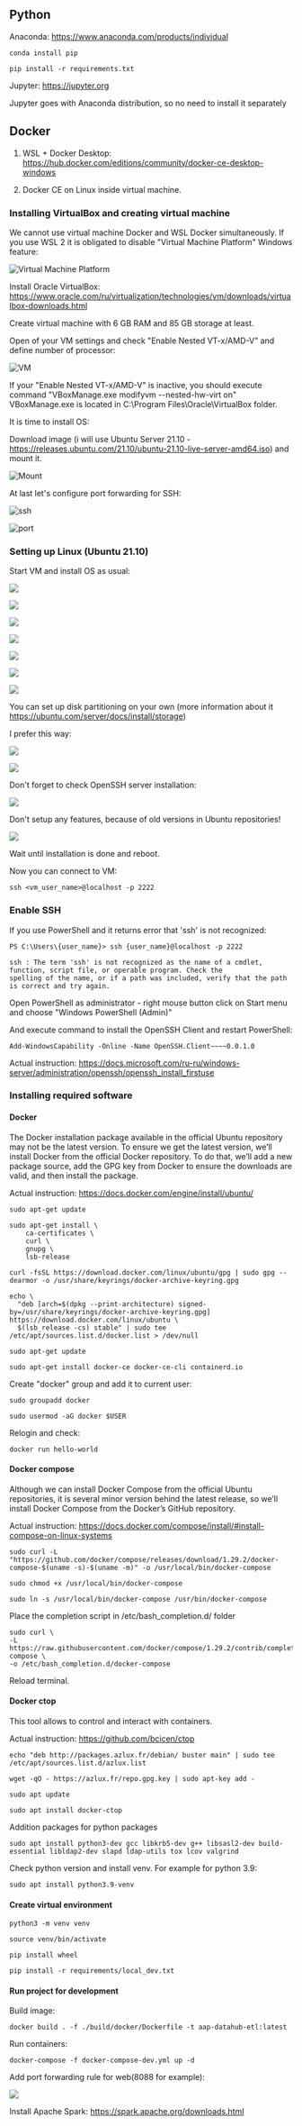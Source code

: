 ## Python
Anaconda: https://www.anaconda.com/products/individual

`conda install pip`

`pip install -r requirements.txt`

Jupyter: https://jupyter.org

Jupyter goes with Anaconda distribution, so no need to install it separately

## Docker

1) WSL + Docker Desktop: https://hub.docker.com/editions/community/docker-ce-desktop-windows

2) Docker CE on Linux inside virtual machine.

### Installing VirtualBox and creating virtual machine

We cannot use virtual machine Docker and WSL Docker simultaneously. If you use WSL 2 it is obligated to disable "Virtual Machine Platform" Windows feature:

![Virtual Machine Platform](images/img.png)

Install Oracle VirtualBox: https://www.oracle.com/ru/virtualization/technologies/vm/downloads/virtualbox-downloads.html

Create virtual machine with 6 GB RAM and 85 GB storage at least.

Open of your VM settings and check "Enable Nested VT-x/AMD-V" and define number of processor:

![VM](images/img_1.png)

If your "Enable Nested VT-x/AMD-V" is inactive, you should execute command "VBoxManage.exe modifyvm <vm-name> --nested-hw-virt on" VBoxManage.exe is located in C:\Program Files\Oracle\VirtualBox folder.

It is time to install OS:

Download image (i will use Ubuntu Server 21.10 - https://releases.ubuntu.com/21.10/ubuntu-21.10-live-server-amd64.iso) and mount it.

![Mount](images/img_2.png)

At last let's configure port forwarding for SSH:

![ssh](images/img_3.png)

![port](images/img_4.png)

### Setting up Linux (Ubuntu 21.10)

Start VM and install OS as usual:

![](images/img_5.png)

![](images/img_6.png)

![](images/img_7.png)

![](images/img_8.png)

![](images/img_9.png)

![](images/img_10.png)

![](images/img_11.png)

You can set up disk partitioning on your own (more information about it https://ubuntu.com/server/docs/install/storage)

I prefer this way:

![](images/img_12.png)

![](images/img_13.png)

Don't forget to check OpenSSH server installation:

![](images/img_14.png)

Don't setup any features, because of old versions in Ubuntu repositories!

![](images/img_15.png)

Wait until installation is done and reboot.

Now you can connect to VM:

`ssh <vm_user_name>@localhost -p 2222`

### Enable SSH

If you use PowerShell and it returns error that 'ssh' is not recognized:

```
PS C:\Users\{user_name}> ssh {user_name}@localhost -p 2222

ssh : The term 'ssh' is not recognized as the name of a cmdlet, function, script file, or operable program. Check the
spelling of the name, or if a path was included, verify that the path is correct and try again.
```

Open PowerShell as administrator - right mouse button click on Start menu and choose "Windows PowerShell (Admin)"

And execute command to install the OpenSSH Client and restart PowerShell:

`Add-WindowsCapability -Online -Name OpenSSH.Client~~~~0.0.1.0`

Actual instruction: https://docs.microsoft.com/ru-ru/windows-server/administration/openssh/openssh_install_firstuse

### Installing required software

#### Docker
The Docker installation package available in the official Ubuntu repository may not be the latest version. To ensure we get the latest version, we’ll install Docker from the official Docker repository. To do that, we’ll add a new package source, add the GPG key from Docker to ensure the downloads are valid, and then install the package.

Actual instruction: https://docs.docker.com/engine/install/ubuntu/

```
sudo apt-get update
 
sudo apt-get install \
    ca-certificates \
    curl \
    gnupg \
    lsb-release
 
curl -fsSL https://download.docker.com/linux/ubuntu/gpg | sudo gpg --dearmor -o /usr/share/keyrings/docker-archive-keyring.gpg
 
echo \
  "deb [arch=$(dpkg --print-architecture) signed-by=/usr/share/keyrings/docker-archive-keyring.gpg] https://download.docker.com/linux/ubuntu \
  $(lsb_release -cs) stable" | sudo tee /etc/apt/sources.list.d/docker.list > /dev/null
 
sudo apt-get update
 
sudo apt-get install docker-ce docker-ce-cli containerd.io
```

Create "docker" group and add it to current user:

```
sudo groupadd docker
 
sudo usermod -aG docker $USER
```

Relogin and check:

```
docker run hello-world
```

#### Docker compose

Although we can install Docker Compose from the official Ubuntu repositories, it is several minor version behind the latest release, so we’ll install Docker Compose from the Docker’s GitHub repository.

Actual instruction: https://docs.docker.com/compose/install/#install-compose-on-linux-systems

```
sudo curl -L "https://github.com/docker/compose/releases/download/1.29.2/docker-compose-$(uname -s)-$(uname -m)" -o /usr/local/bin/docker-compose
 
sudo chmod +x /usr/local/bin/docker-compose
 
sudo ln -s /usr/local/bin/docker-compose /usr/bin/docker-compose
```

Place the completion script in /etc/bash_completion.d/ folder

```
sudo curl \
-L https://raw.githubusercontent.com/docker/compose/1.29.2/contrib/completion/bash/docker-compose \
-o /etc/bash_completion.d/docker-compose
```

Reload terminal.

#### Docker ctop

This tool allows to control and interact with containers.

Actual instruction: https://github.com/bcicen/ctop

```
echo "deb http://packages.azlux.fr/debian/ buster main" | sudo tee /etc/apt/sources.list.d/azlux.list
 
wget -qO - https://azlux.fr/repo.gpg.key | sudo apt-key add -
 
sudo apt update
 
sudo apt install docker-ctop
```

Addition packages for python packages

`sudo apt install python3-dev gcc libkrb5-dev g++ libsasl2-dev build-essential libldap2-dev slapd ldap-utils tox lcov valgrind`

Check python version and install venv. For example for python 3.9:

`sudo apt install python3.9-venv`

#### Create virtual environment

```
python3 -m venv venv
 
source venv/bin/activate
 
pip install wheel
 
pip install -r requirements/local_dev.txt
```

#### Run project for development

Build image:

`docker build . -f ./build/docker/Dockerfile -t aap-datahub-etl:latest`

Run containers:

`docker-compose -f docker-compose-dev.yml up -d`

Add port forwarding rule for web(8088 for example):

![](images\img_16.png)

Install Apache Spark:
https://spark.apache.org/downloads.html


